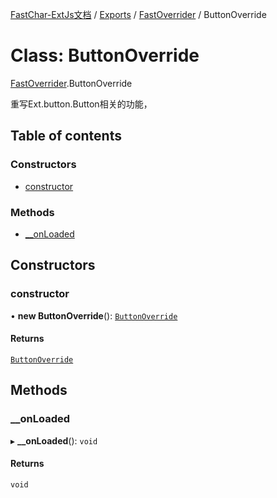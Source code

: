 [FastChar-ExtJs文档](../README.md) / [Exports](../modules.md) / [FastOverrider](../modules/FastOverrider.md) / ButtonOverride

# Class: ButtonOverride

[FastOverrider](../modules/FastOverrider.md).ButtonOverride

重写Ext.button.Button相关的功能，

## Table of contents

### Constructors

- [constructor](FastOverrider.ButtonOverride.md#constructor)

### Methods

- [\_\_onLoaded](FastOverrider.ButtonOverride.md#__onloaded)

## Constructors

### constructor

• **new ButtonOverride**(): [`ButtonOverride`](FastOverrider.ButtonOverride.md)

#### Returns

[`ButtonOverride`](FastOverrider.ButtonOverride.md)

## Methods

### \_\_onLoaded

▸ **__onLoaded**(): `void`

#### Returns

`void`
